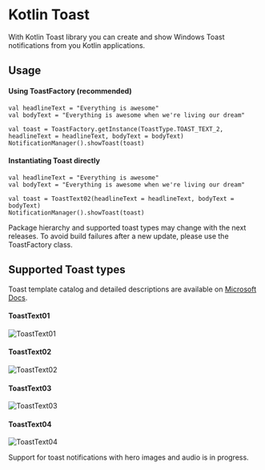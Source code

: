 # Kotlin Toast
With Kotlin Toast library you can create and show Windows Toast notifications from you Kotlin applications.

## Usage

#### Using ToastFactory (recommended)

```
val headlineText = "Everything is awesome"
val bodyText = "Everything is awesome when we're living our dream"

val toast = ToastFactory.getInstance(ToastType.TOAST_TEXT_2, headlineText = headlineText, bodyText = bodyText)
NotificationManager().showToast(toast)
```

#### Instantiating Toast directly

```
val headlineText = "Everything is awesome"
val bodyText = "Everything is awesome when we're living our dream"

val toast = ToastText02(headlineText = headlineText, bodyText = bodyText)
NotificationManager().showToast(toast)
```

Package hierarchy and supported toast types may change with the next releases. To avoid build failures after a new update, please use the ToastFactory class.

## Supported Toast types

Toast template catalog and detailed descriptions are available on [Microsoft Docs](https://docs.microsoft.com/en-us/previous-versions/windows/apps/hh761494(v=win.10)).

#### ToastText01
![ToastText01](https://docs.microsoft.com/en-us/previous-versions/windows/apps/images/hh761494.toast_1%28en-us%2cwin.10%29.png "ToastText01")
#### ToastText02
![ToastText02](https://docs.microsoft.com/en-us/previous-versions/windows/apps/images/hh761494.toast_2%28en-us%2cwin.10%29.png "ToastText02")
#### ToastText03
![ToastText03](https://docs.microsoft.com/en-us/previous-versions/windows/apps/images/hh761494.toast_4%28en-us%2cwin.10%29.png "ToastText03")
#### ToastText04
![ToastText04](https://docs.microsoft.com/en-us/previous-versions/windows/apps/images/hh761494.toast_5%28en-us%2cwin.10%29.png "ToastText04")

Support for toast notifications with hero images and audio is in progress.
